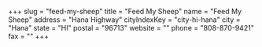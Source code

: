 +++
slug = "feed-my-sheep"
title = "Feed My Sheep"
name = "Feed My Sheep"
address = "Hana Highway"
cityIndexKey = "city-hi-hana"
city = "Hana"
state = "HI"
postal = "96713"
website = ""
phone = "808-870-9421"
fax = ""
+++
